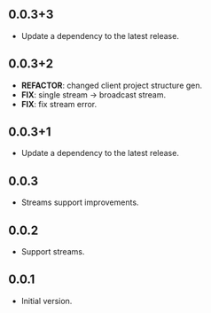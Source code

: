 ## 0.0.3+3

 - Update a dependency to the latest release.

## 0.0.3+2

 - **REFACTOR**: changed client project structure gen.
 - **FIX**: single stream -> broadcast stream.
 - **FIX**: fix stream error.

## 0.0.3+1

 - Update a dependency to the latest release.

## 0.0.3

- Streams support improvements.

## 0.0.2

- Support streams.

## 0.0.1

- Initial version.
